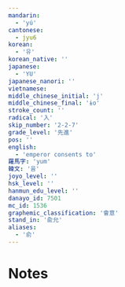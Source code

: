 ```yaml
---
mandarin:
  - 'yú'
cantonese:
  - jyu6
korean:
  - '유'
korean_native: ''
japanese:
  - 'YU'
japanese_nanori: ''
vietnamese:
middle_chinese_initial: 'j'
middle_chinese_final: 'ɨo'
stroke_count: ''
radical: '入'
skip_number: '2-2-7'
grade_level: '先進'
pos: ''
english:
  - 'emperor consents to'
羅馬字: 'yum'
韓文: '윰'
joyo_level: ''
hsk_level: ''
hanmun_edu_level: ''
danayo_id: 7501
mc_id: 1536
graphemic_classification: '會意'
stand_in: '兪允'
aliases:
  - '俞'
---
```


# Notes
